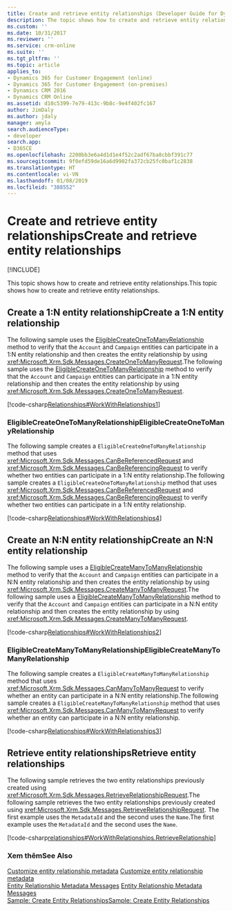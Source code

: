 ```yaml
---
title: Create and retrieve entity relationships (Developer Guide for Dynamics 365 for Customer Engagement) | MicrosoftDocs
description: The topic shows how to create and retrieve entity relationships.
ms.custom: ''
ms.date: 10/31/2017
ms.reviewer: ''
ms.service: crm-online
ms.suite: ''
ms.tgt_pltfrm: ''
ms.topic: article
applies_to:
- Dynamics 365 for Customer Engagement (online)
- Dynamics 365 for Customer Engagement (on-premises)
- Dynamics CRM 2016
- Dynamics CRM Online
ms.assetid: d10c5399-7e79-413c-9b8c-9e4f402fc167
author: JimDaly
ms.author: jdaly
manager: amyla
search.audienceType:
- developer
search.app:
- D365CE
ms.openlocfilehash: 2200bb3e6a4d1d1e4f52c2adf67ba8cbbf391c77
ms.sourcegitcommit: 9f0efd59de16a6d9902fa372cb25fc0baf1c2838
ms.translationtype: HT
ms.contentlocale: vi-VN
ms.lasthandoff: 01/08/2019
ms.locfileid: "388552"
---
```

# <a name="create-and-retrieve-entity-relationships"></a><span data-ttu-id="c3624-103">Create and retrieve entity relationships</span><span class="sxs-lookup"><span data-stu-id="c3624-103">Create and retrieve entity relationships</span></span>

[!INCLUDE[](../../includes/cc_applies_to_update_9_0_0.md)]

<span data-ttu-id="c3624-104">This topic shows how to create and retrieve entity relationships.</span><span class="sxs-lookup"><span data-stu-id="c3624-104">This topic shows how to create and retrieve entity relationships.</span></span>  
  
<a name="BKMK_Create1NEntityRelationship"></a>   
## <a name="create-a-1n-entity-relationship"></a><span data-ttu-id="c3624-105">Create a 1:N entity relationship</span><span class="sxs-lookup"><span data-stu-id="c3624-105">Create a 1:N entity relationship</span></span>  
 <span data-ttu-id="c3624-106">The following sample uses the [EligibleCreateOneToManyRelationship](#eligiblecreateonetomanyrelationship) method to verify that the `Account` and `Campaign` entities can participate in a 1:N entity relationship and then creates the entity relationship by using <xref:Microsoft.Xrm.Sdk.Messages.CreateOneToManyRequest>.</span><span class="sxs-lookup"><span data-stu-id="c3624-106">The following sample uses the [EligibleCreateOneToManyRelationship](#eligiblecreateonetomanyrelationship) method to verify that the `Account` and `Campaign` entities can participate in a 1:N entity relationship and then creates the entity relationship by using <xref:Microsoft.Xrm.Sdk.Messages.CreateOneToManyRequest>.</span></span>  
  
 [!code-csharp[Relationships#WorkWithRelationships1](../../snippets/csharp/CRMV8/relationships/cs/workwithrelationships1.cs#workwithrelationships1)]  
  
<a name="BKMK_EligibleCreateOneToManyRelationship"></a>   

### <a name="eligiblecreateonetomanyrelationship"></a><span data-ttu-id="c3624-107">EligibleCreateOneToManyRelationship</span><span class="sxs-lookup"><span data-stu-id="c3624-107">EligibleCreateOneToManyRelationship</span></span>  

 <span data-ttu-id="c3624-108">The following sample creates a `EligibleCreateOneToManyRelationship` method that uses <xref:Microsoft.Xrm.Sdk.Messages.CanBeReferencedRequest> and <xref:Microsoft.Xrm.Sdk.Messages.CanBeReferencingRequest> to verify whether two entities can participate in a 1:N entity relationship.</span><span class="sxs-lookup"><span data-stu-id="c3624-108">The following sample creates a `EligibleCreateOneToManyRelationship` method that uses <xref:Microsoft.Xrm.Sdk.Messages.CanBeReferencedRequest> and <xref:Microsoft.Xrm.Sdk.Messages.CanBeReferencingRequest> to verify whether two entities can participate in a 1:N entity relationship.</span></span>  
  
 [!code-csharp[Relationships#WorkWithRelationships4](../../snippets/csharp/CRMV8/relationships/cs/workwithrelationships4.cs#workwithrelationships4)]  
  
<a name="BKMK_CreateNNEntityRelationship"></a>   

## <a name="create-an-nn-entity-relationship"></a><span data-ttu-id="c3624-109">Create an N:N entity relationship</span><span class="sxs-lookup"><span data-stu-id="c3624-109">Create an N:N entity relationship</span></span>  

 <span data-ttu-id="c3624-110">The following sample uses a [EligibleCreateManyToManyRelationship](create-retrieve-entity-relationships.md#BKMK_EligibleCreateManyToManyRelationship) method to verify that the `Account` and `Campaign` entities can participate in a N:N entity relationship and then creates the entity relationship by using <xref:Microsoft.Xrm.Sdk.Messages.CreateManyToManyRequest>.</span><span class="sxs-lookup"><span data-stu-id="c3624-110">The following sample uses a [EligibleCreateManyToManyRelationship](create-retrieve-entity-relationships.md#BKMK_EligibleCreateManyToManyRelationship) method to verify that the `Account` and `Campaign` entities can participate in a N:N entity relationship and then creates the entity relationship by using <xref:Microsoft.Xrm.Sdk.Messages.CreateManyToManyRequest>.</span></span>  
  
 [!code-csharp[Relationships#WorkWithRelationships2](../../snippets/csharp/CRMV8/relationships/cs/workwithrelationships2.cs#workwithrelationships2)]  
  
<a name="BKMK_EligibleCreateManyToManyRelationship"></a>   

### <a name="eligiblecreatemanytomanyrelationship"></a><span data-ttu-id="c3624-111">EligibleCreateManyToManyRelationship</span><span class="sxs-lookup"><span data-stu-id="c3624-111">EligibleCreateManyToManyRelationship</span></span>  

 <span data-ttu-id="c3624-112">The following sample creates a `EligibleCreateManyToManyRelationship` method that uses <xref:Microsoft.Xrm.Sdk.Messages.CanManyToManyRequest> to verify whether an entity can participate in a N:N entity relationship.</span><span class="sxs-lookup"><span data-stu-id="c3624-112">The following sample creates a `EligibleCreateManyToManyRelationship` method that uses <xref:Microsoft.Xrm.Sdk.Messages.CanManyToManyRequest> to verify whether an entity can participate in a N:N entity relationship.</span></span>  
  
 [!code-csharp[Relationships#WorkWithRelationships3](../../snippets/csharp/CRMV8/relationships/cs/workwithrelationships3.cs#workwithrelationships3)]  
  
<a name="BKMK_RetrieveEntityRelationships"></a>   
## <a name="retrieve-entity-relationships"></a><span data-ttu-id="c3624-113">Retrieve entity relationships</span><span class="sxs-lookup"><span data-stu-id="c3624-113">Retrieve entity relationships</span></span>  
 <span data-ttu-id="c3624-114">The following sample retrieves the two entity relationships previously created using <xref:Microsoft.Xrm.Sdk.Messages.RetrieveRelationshipRequest>.</span><span class="sxs-lookup"><span data-stu-id="c3624-114">The following sample retrieves the two entity relationships previously created using <xref:Microsoft.Xrm.Sdk.Messages.RetrieveRelationshipRequest>.</span></span> <span data-ttu-id="c3624-115">The first example uses the `MetadataId` and the second uses the `Name`.</span><span class="sxs-lookup"><span data-stu-id="c3624-115">The first example uses the `MetadataId` and the second uses the `Name`.</span></span>  
  
 [!code-csharp[relationships#WorkWithRelationships.RetrieveRelationship](../../snippets/csharp/CRMV8/relationships/cs/workwithrelationships.retrieverelationship.cs#workwithrelationships.retrieverelationship)]  
  
### <a name="see-also"></a><span data-ttu-id="c3624-116">Xem thêm</span><span class="sxs-lookup"><span data-stu-id="c3624-116">See Also</span></span>  
 <span data-ttu-id="c3624-117">[Customize entity relationship metadata](../customize-entity-relationship-metadata.md) </span><span class="sxs-lookup"><span data-stu-id="c3624-117">[Customize entity relationship metadata](../customize-entity-relationship-metadata.md) </span></span>  
 <span data-ttu-id="c3624-118">[Entity Relationship Metadata Messages](../entity-relationship-metadata-messages.md) </span><span class="sxs-lookup"><span data-stu-id="c3624-118">[Entity Relationship Metadata Messages](../entity-relationship-metadata-messages.md) </span></span>  
 [<span data-ttu-id="c3624-119">Sample: Create Entity Relationships</span><span class="sxs-lookup"><span data-stu-id="c3624-119">Sample: Create Entity Relationships</span></span>](sample-create-retrieve-entity-relationships.md)
